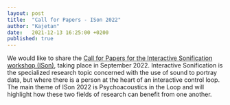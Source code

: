 ```yaml
---
layout: post
title:  "Call for Papers - ISon 2022"
author: "Kajetan"
date:   2021-12-13 16:25:00 +0200
published: true
---
```


We would like to share the [Call for Papers for the Interactive Sonification workshop (ISon)](https://interactive-sonification.org/ISon2022), taking place in September 2022. Interactive Sonification is the specialized research topic concerned with the use of sound to portray data, but where there is a person at the heart of an interactive control loop. The main theme of ISon 2022 is Psychoacoustics in the Loop and will highlight how these two fields of research can benefit from one another.
